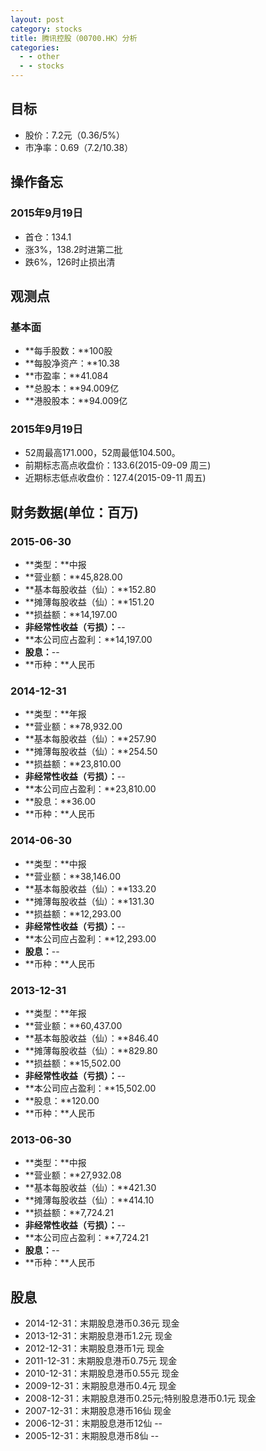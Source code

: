 ```yaml
---
layout: post
category: stocks
title: 腾讯控股（00700.HK）分析
categories:
  - - other
  - - stocks
---
```


## 目标 ##

- 股价：7.2元（0.36/5%）
- 市净率：0.69（7.2/10.38）

## 操作备忘 ##

### 2015年9月19日 ###

- 首仓：134.1
- 涨3%，138.2时进第二批
- 跌6%，126时止损出清

## 观测点 ##

### 基本面 ###

- **每手股数：**100股
- **每股净资产：**10.38
- **市盈率：**41.084
- **总股本：**94.009亿
- **港股股本：**94.009亿

### 2015年9月19日 ###

- 52周最高171.000，52周最低104.500。
- 前期标志高点收盘价：133.6(2015-09-09 周三)
- 近期标志低点收盘价：127.4(2015-09-11 周五)

## 财务数据(单位：百万) ##

### 2015-06-30 ###

- **类型：**中报
- **营业额：**45,828.00
- **基本每股收益（仙）：**152.80
- **摊薄每股收益（仙）：**151.20
- **损益额：**14,197.00
- **非经常性收益（亏损）：**--
- **本公司应占盈利：**14,197.00
- **股息：**--
- **币种：**人民币

### 2014-12-31 ###

- **类型：**年报
- **营业额：**78,932.00
- **基本每股收益（仙）：**257.90
- **摊薄每股收益（仙）：**254.50
- **损益额：**23,810.00
- **非经常性收益（亏损）：**--
- **本公司应占盈利：**23,810.00
- **股息：**36.00
- **币种：**人民币

### 2014-06-30 ###

- **类型：**中报
- **营业额：**38,146.00
- **基本每股收益（仙）：**133.20
- **摊薄每股收益（仙）：**131.30
- **损益额：**12,293.00
- **非经常性收益（亏损）：**--
- **本公司应占盈利：**12,293.00
- **股息：**--
- **币种：**人民币

### 2013-12-31 ###

- **类型：**年报
- **营业额：**60,437.00
- **基本每股收益（仙）：**846.40
- **摊薄每股收益（仙）：**829.80
- **损益额：**15,502.00
- **非经常性收益（亏损）：**--
- **本公司应占盈利：**15,502.00
- **股息：**120.00
- **币种：**人民币

### 2013-06-30 ###

- **类型：**中报
- **营业额：**27,932.08
- **基本每股收益（仙）：**421.30
- **摊薄每股收益（仙）：**414.10
- **损益额：**7,724.21
- **非经常性收益（亏损）：**--
- **本公司应占盈利：**7,724.21
- **股息：**--
- **币种：**人民币

## 股息 ##

- 2014-12-31：末期股息港币0.36元 现金
- 2013-12-31：末期股息港币1.2元 现金
- 2012-12-31：末期股息港币1元 现金
- 2011-12-31：末期股息港币0.75元 现金
- 2010-12-31：末期股息港币0.55元 现金
- 2009-12-31：末期股息港币0.4元	现金
- 2008-12-31：末期股息港币0.25元;特别股息港币0.1元 现金
- 2007-12-31：末期股息港币16仙 现金
- 2006-12-31：末期股息港币12仙 --
- 2005-12-31：末期股息港币8仙 --
